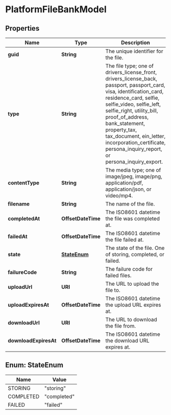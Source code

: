 

# PlatformFileBankModel


## Properties

| Name | Type | Description | Notes |
|------------ | ------------- | ------------- | -------------|
|**guid** | **String** | The unique identifier for the file. |  [optional] |
|**type** | **String** | The file type; one of drivers_license_front, drivers_license_back, passport, passport_card, visa, identification_card, residence_card, selfie, selfie_video, selfie_left, selfie_right, utility_bill, proof_of_address, bank_statement, property_tax, tax_document, ein_letter, incorporation_certificate, persona_inquiry_report, or persona_inquiry_export. |  [optional] |
|**contentType** | **String** | The media type; one of image/jpeg, image/png, application/pdf, application/json, or video/mp4. |  [optional] |
|**filename** | **String** | The name of the file. |  [optional] |
|**completedAt** | **OffsetDateTime** | The ISO8601 datetime the file was completed at. |  [optional] |
|**failedAt** | **OffsetDateTime** | The ISO8601 datetime the file failed at. |  [optional] |
|**state** | [**StateEnum**](#StateEnum) | The state of the file. One of storing, completed, or failed. |  [optional] |
|**failureCode** | **String** | The failure code for failed files. |  [optional] |
|**uploadUrl** | **URI** | The URL to upload the file to. |  [optional] |
|**uploadExpiresAt** | **OffsetDateTime** | The ISO8601 datetime the upload URL expires at. |  [optional] |
|**downloadUrl** | **URI** | The URL to download the file from. |  [optional] |
|**downloadExpiresAt** | **OffsetDateTime** | The ISO8601 datetime the download URL expires at. |  [optional] |



## Enum: StateEnum

| Name | Value |
|---- | -----|
| STORING | &quot;storing&quot; |
| COMPLETED | &quot;completed&quot; |
| FAILED | &quot;failed&quot; |



